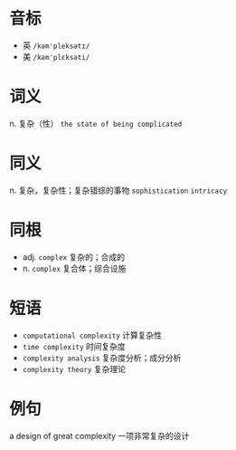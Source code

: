 # 音标

- 英 `/kəm'pleksətɪ/`
- 美 `/kəm'plɛksəti/`

# 词义

n. 复杂（性）
`the state of being complicated`

# 同义

n. 复杂，复杂性；复杂错综的事物
`sophistication` `intricacy`

# 同根

- adj. `complex` 复杂的；合成的
- n. `complex` 复合体；综合设施

# 短语

- `computational complexity` 计算复杂性
- `time complexity` 时间复杂度
- `complexity analysis` 复杂度分析；成分分析
- `complexity theory` 复杂理论

# 例句

a design of great complexity
一项非常复杂的设计


